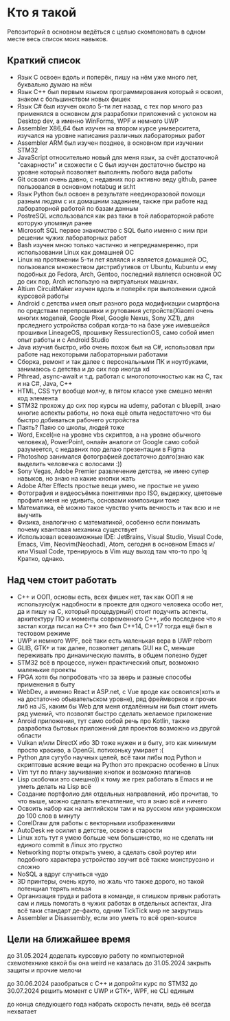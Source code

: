 # Кто я такой
Репозиторий в основном ведёться с целью скомпоновать в одном месте весь список моих навыков. 
## Краткий список
* Язык С освоен вдоль и поперёк, пишу на нём уже много лет, буквально думаю на нём
* Язык С++ был первым языком программирования который я освоил, знаком с большинством новых фишек
* Язык С# был изучен около 5-ти лет назад, с тех пор много раз применялся в основном для разработки приложений с уклоном на Desktop dev, а именно WinForms, WPF и немного UWP
* Assembler X86_64 был изучен на втором курсе университета, изучался на уровне написания различных лабораторных работ
* Assembler ARM был изучен позднее, в основном при изучении STM32
* JavaScript относительно новый для меня язык, за счёт достаточной "сахарности" и схожести с C был изучен достаточно быстро на уровне который позволяет выполнять любого вида работы
* Git освоил очень давно, с недавних пор активно веду github, ранее пользовался в основном notabug и sr.ht
* Язык Python был освоен в результате неединоразовой помощи разным людям с их домашним заданием, также при работе над лабораторной работой по базам данным
* PostreSQL использовался как раз таки в той лабораторной работе которую упомянул ранее
* Microsoft SQL первое знакомство с SQL было именно с ним при решении чужих лабораторных работ
* Bash изучен мною только частично и непреднамеренно, при использовании Linux как домашней ОС
* Linux на протяжении 5-ти лет являлся и является домашней ОС, пользовался множеством дистрибутивов от Ubuntu, Kubuntu и ему подобных до Fedora, Arch, Gentoo, последний является основной ОС до сих пор, Arch использую на виртуальных машинах.
* Altium CircuitMaker изучен вдоль и поперёк при выполнении одной курсовой работы
* Android с детства имел опыт разного рода модификации смартфона по средствам перепрошивки и рутования устройств(Xiaomi очень многих моделей, Google Pixel, Google Nexus, Sony XZ1), для прследнего устройства собрал когда-то на базе уже имевшейся прошивки LineageOS, прошивку RessurectionOS, само собой имел опыт работы и с Android Studio
* Java изучил быстро, ибо очень похож был на С#, использовал при работе над некоторыми лабораторными работами
* Сборка, ремонт и так далее с персональными ПК и ноутбуками, занимаюсь с детства и до сих пор иногда xd
* Pthread, async-await и т.д. работал с многопоточностью как на С, так и на C#, Java, C++
* HTML, CSS тут вообще молчу, в пятом классе уже смешно менял код элемента
* STM32 прохожу до сих пор курсы на udemy, работал с bluepill, знаю многие аспекты работы, но пока ещё опыта недостаточно что бы быстро добиваться рабочего устройства
* Паять? Паяю со школы, людей тоже
* Word, Excel(не на уровне vbs скриптов, а на уровне обычного человека), PowerPoint, онлайн аналоги от Google само собой разумеется, с недавних пор делаю презентации в Figma
* Photoshop занимался фотографией достаточно долго(знаю как выделить человечка с волосами :))
* Sony Vegas, Adobe Premier развлечение детства, не имею супер навыков, но знаю на какие кнопки жать
* Adobe After Effects простые вещи умею, не простые не умею
* Фотография и видеосъёмка понятиями про ISO, выдержку, цветовые профили меня не удивить, основами композиции тоже
* Математика, её можно такое чувство учить вечность и так всю и не выучить
* Физика, аналогично с математикой, особенно если понимать почему квантовая механика существует
* Использовал всевозможные IDE: JetBrains, Visual Studio, Visual Code, Emacs, Vim, Neovim(Neochad), Atom, сегодня в основном Emacs и/или Visual Code, тренируюсь в Vim ищу выход там что-то про !q
Кратко, однако.

## Над чем стоит работать
* C++ и ООП, основы есть, всех фишек нет, так как ООП я не использую(уж надобности в проекте для одного человека особо нет, да и пишу на С, который процедурный) стоит подучить аспекты, архитектуру ПО и моменты современного С++, ибо последнее что я застал когда писал на С++ это был С++14, С++17 тогда ещё был в тестовом режиме
* UWP и немного WPF, всё таки есть маленькая вера в UWP reborn
* GLIB, GTK+ и так далее, позволяет делать GUI на C, меньше переживать про динамическую память, в общем полезно будет
* STM32 всё в процессе, нужен практический опыт, возможно маленькие проекты
* FPGA хотя бы попробовать что за зверь и разные способы применения в быту
* WebDev, а именно React и ASP.net, с Vue вроде как освоился(хоть и на достаточно обывательском уровне), ряд фреймворков и прочих либ на JS, каким бы Web для меня отдалённым ни был стоит иметь ряд умений, что позволят быстро сделать желаемое приложение
* Anroid приложения, тут само собой речь про Kotlin, также разработка бытовых приложений для проектов возможно из другой области
* Vulkan и/или DirectX ибо 3D тоже нужен и в быту, это как минимум просто красиво, а OpenGL потихоньку умирает :(
* Python для сугубо научных целей, всё таки либы под Python и скриптовые всякие вещи на Python это прекрасно особенно в Linux
* Vim тут по плану заучивание кнопок и возможно плагинов
* Lisp скобочки это смешно)) к тому же грех работать в Emacs и не уметь делать на Lisp всё
* Создание портфолио для отдельных направлений, ибо прочитав, то что выше, можно сделать впечатление, что я знаю всё и ничего
* Освоить набор как на английском там и на русском или украинском до 100 слов в минуту
* CorelDraw для работы с векторными изображениями
* AutoDesk не осилил в детстве, освою в старости
* Linux хоть тут я умею больше чем большинство, но не сделать ни единого commit в /linux это грустно
* Networking порты открыть умею, а сделать свой роутер или подобного характера устройство звучит всё также монструозно и сложно
* NoSQL а вдруг случиться чудо
* 3D принтеры, очень круто, но жаль что также дорого, но такой потенциал терять нельзя
* Организация труда и работа в команде, я слишком привык работать сам и лишь помогать в чужих работах в отдельных аспектах, Jira всё таки стандарт де-факто, одним TickTick мир не закрутишь
* Assembler и Disassembly, если это уметь то всё open-source

 ## Цели на ближайшее время
 до 31.05.2024 доделать курсовую работу по компьютерной схемотехнике какой бы она weird не казалась
 до 31.05.2024 закрыть защиты и прочие мелочи

 до 30.06.2024 разобраться с С++ и допройти курс по STM32
 до 30.07.2024 решить момент с UWP и GTK+, WPF, не CLI единым

до конца следующего года набрать скорость печати, ведь её всегда нехватает
